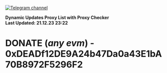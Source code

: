 [![Telegram channel](https://img.shields.io/endpoint?url=https://runkit.io/damiankrawczyk/telegram-badge/branches/master?url=https://t.me/n4z4v0d)](https://t.me/n4z4v0d) 

**Dynamic Updates Proxy List with Proxy Checker**  
**Last Updated: 21.12.23 23:22**

# DONATE (_any evm_) - 0xDEADf12DE9A24b47Da0a43E1bA70B8972F5296F2
